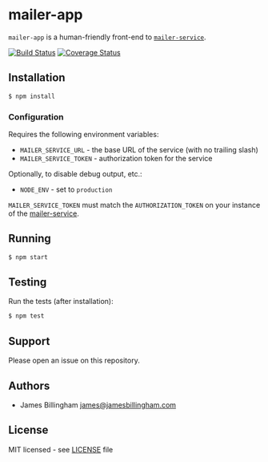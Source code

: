 # mailer-app

`mailer-app` is a human-friendly front-end to [`mailer-service`](//github.com/billinghamj/mailer-service).

[![Build Status](https://img.shields.io/travis/billinghamj/mailer-app.svg?style=flat)](//travis-ci.org/billinghamj/mailer-app)
[![Coverage Status](https://img.shields.io/coveralls/billinghamj/mailer-app.svg?style=flat)](//coveralls.io/r/billinghamj/mailer-app)

## Installation

```bash
$ npm install
```

### Configuration

Requires the following environment variables:

- `MAILER_SERVICE_URL` - the base URL of the service (with no trailing slash)
- `MAILER_SERVICE_TOKEN` - authorization token for the service

Optionally, to disable debug output, etc.:

- `NODE_ENV` - set to `production`

`MAILER_SERVICE_TOKEN` must match the `AUTHORIZATION_TOKEN` on your instance of
the [mailer-service](//github.com/billinghamj/mailer-service#configuration).

## Running

```bash
$ npm start
```

## Testing

Run the tests (after installation):

```bash
$ npm test
```

## Support

Please open an issue on this repository.

## Authors

- James Billingham <james@jamesbillingham.com>

## License

MIT licensed - see [LICENSE](LICENSE) file
